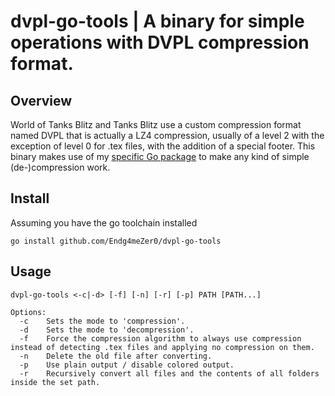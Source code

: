# dvpl-go-tools | A binary for simple operations with DVPL compression format.

## Overview
World of Tanks Blitz and Tanks Blitz use a custom compression format named DVPL that is actually a LZ4 compression, usually of a level 2 with the exception of level 0 for .tex files, with the addition of a special footer. This binary makes use of my [specific Go package](https://github.com/Endg4meZer0/dvpl-go) to make any kind of simple (de-)compression work.

## Install
Assuming you have the go toolchain installed

```
go install github.com/Endg4meZer0/dvpl-go-tools
```

## Usage
```
dvpl-go-tools <-c|-d> [-f] [-n] [-r] [-p] PATH [PATH...]

Options:
  -c    Sets the mode to 'compression'.
  -d    Sets the mode to 'decompression'.
  -f    Force the compression algorithm to always use compression instead of detecting .tex files and applying no compression on them.
  -n    Delete the old file after converting.
  -p    Use plain output / disable colored output.
  -r    Recursively convert all files and the contents of all folders inside the set path.
```
